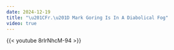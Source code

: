 ```yaml
---
date: 2024-12-19
title: "\u201CFr.\u201D Mark Goring Is In A Diabolical Fog"
video: true
---
```



{{< youtube 8rIrNhcM-94 >}}
